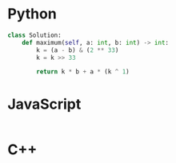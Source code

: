 # Python 

```python
class Solution:
    def maximum(self, a: int, b: int) -> int:
        k = (a - b) & (2 ** 33)
        k = k >> 33

        return k * b + a * (k ^ 1)
```


# JavaScript

```js
```

# C++

```C++
```

